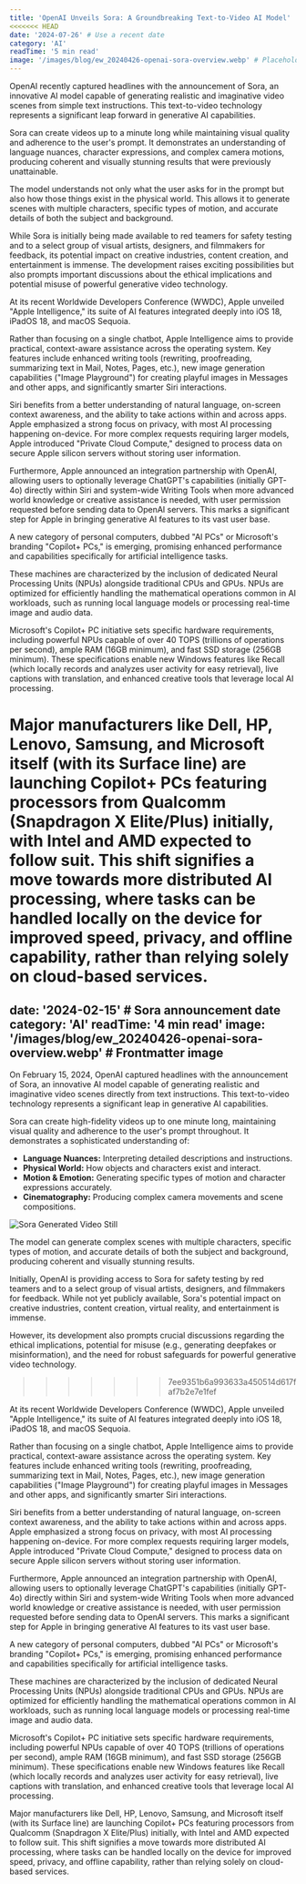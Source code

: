 ```yaml
---
title: 'OpenAI Unveils Sora: A Groundbreaking Text-to-Video AI Model'
<<<<<<< HEAD
date: '2024-07-26' # Use a recent date
category: 'AI'
readTime: '5 min read'
image: '/images/blog/ew_20240426-openai-sora-overview.webp' # Placeholder image path
---
```


OpenAI recently captured headlines with the announcement of Sora, an innovative AI model capable of generating realistic and imaginative video scenes from simple text instructions. This text-to-video technology represents a significant leap forward in generative AI capabilities.

Sora can create videos up to a minute long while maintaining visual quality and adherence to the user's prompt. It demonstrates an understanding of language nuances, character expressions, and complex camera motions, producing coherent and visually stunning results that were previously unattainable.

The model understands not only what the user asks for in the prompt but also how those things exist in the physical world. This allows it to generate scenes with multiple characters, specific types of motion, and accurate details of both the subject and background.

While Sora is initially being made available to red teamers for safety testing and to a select group of visual artists, designers, and filmmakers for feedback, its potential impact on creative industries, content creation, and entertainment is immense. The development raises exciting possibilities but also prompts important discussions about the ethical implications and potential misuse of powerful generative video technology. 

At its recent Worldwide Developers Conference (WWDC), Apple unveiled "Apple Intelligence," its suite of AI features integrated deeply into iOS 18, iPadOS 18, and macOS Sequoia.

Rather than focusing on a single chatbot, Apple Intelligence aims to provide practical, context-aware assistance across the operating system. Key features include enhanced writing tools (rewriting, proofreading, summarizing text in Mail, Notes, Pages, etc.), new image generation capabilities ("Image Playground") for creating playful images in Messages and other apps, and significantly smarter Siri interactions.

Siri benefits from a better understanding of natural language, on-screen context awareness, and the ability to take actions within and across apps. Apple emphasized a strong focus on privacy, with most AI processing happening on-device. For more complex requests requiring larger models, Apple introduced "Private Cloud Compute," designed to process data on secure Apple silicon servers without storing user information.

Furthermore, Apple announced an integration partnership with OpenAI, allowing users to optionally leverage ChatGPT's capabilities (initially GPT-4o) directly within Siri and system-wide Writing Tools when more advanced world knowledge or creative assistance is needed, with user permission requested before sending data to OpenAI servers. This marks a significant step for Apple in bringing generative AI features to its vast user base. 

A new category of personal computers, dubbed "AI PCs" or Microsoft's branding "Copilot+ PCs," is emerging, promising enhanced performance and capabilities specifically for artificial intelligence tasks.

These machines are characterized by the inclusion of dedicated Neural Processing Units (NPUs) alongside traditional CPUs and GPUs. NPUs are optimized for efficiently handling the mathematical operations common in AI workloads, such as running local language models or processing real-time image and audio data.

Microsoft's Copilot+ PC initiative sets specific hardware requirements, including powerful NPUs capable of over 40 TOPS (trillions of operations per second), ample RAM (16GB minimum), and fast SSD storage (256GB minimum). These specifications enable new Windows features like Recall (which locally records and analyzes user activity for easy retrieval), live captions with translation, and enhanced creative tools that leverage local AI processing.

Major manufacturers like Dell, HP, Lenovo, Samsung, and Microsoft itself (with its Surface line) are launching Copilot+ PCs featuring processors from Qualcomm (Snapdragon X Elite/Plus) initially, with Intel and AMD expected to follow suit. This shift signifies a move towards more distributed AI processing, where tasks can be handled locally on the device for improved speed, privacy, and offline capability, rather than relying solely on cloud-based services. 
=======
date: '2024-02-15' # Sora announcement date
category: 'AI'
readTime: '4 min read'
image: '/images/blog/ew_20240426-openai-sora-overview.webp' # Frontmatter image
---

On February 15, 2024, OpenAI captured headlines with the announcement of Sora, an innovative AI model capable of generating realistic and imaginative video scenes directly from text instructions. This text-to-video technology represents a significant leap in generative AI capabilities.

Sora can create high-fidelity videos up to one minute long, maintaining visual quality and adherence to the user's prompt throughout. It demonstrates a sophisticated understanding of:

*   **Language Nuances:** Interpreting detailed descriptions and instructions.
*   **Physical World:** How objects and characters exist and interact.
*   **Motion & Emotion:** Generating specific types of motion and character expressions accurately.
*   **Cinematography:** Producing complex camera movements and scene compositions.

![Sora Generated Video Still](/images/blog/sora-demo.gif)

The model can generate complex scenes with multiple characters, specific types of motion, and accurate details of both the subject and background, producing coherent and visually stunning results.

Initially, OpenAI is providing access to Sora for safety testing by red teamers and to a select group of visual artists, designers, and filmmakers for feedback. While not yet publicly available, Sora's potential impact on creative industries, content creation, virtual reality, and entertainment is immense.

However, its development also prompts crucial discussions regarding the ethical implications, potential for misuse (e.g., generating deepfakes or misinformation), and the need for robust safeguards for powerful generative video technology.
>>>>>>> 7ee9351b6a993633a450514d617faf7b2e7e1fef

At its recent Worldwide Developers Conference (WWDC), Apple unveiled "Apple Intelligence," its suite of AI features integrated deeply into iOS 18, iPadOS 18, and macOS Sequoia.

Rather than focusing on a single chatbot, Apple Intelligence aims to provide practical, context-aware assistance across the operating system. Key features include enhanced writing tools (rewriting, proofreading, summarizing text in Mail, Notes, Pages, etc.), new image generation capabilities ("Image Playground") for creating playful images in Messages and other apps, and significantly smarter Siri interactions.

Siri benefits from a better understanding of natural language, on-screen context awareness, and the ability to take actions within and across apps. Apple emphasized a strong focus on privacy, with most AI processing happening on-device. For more complex requests requiring larger models, Apple introduced "Private Cloud Compute," designed to process data on secure Apple silicon servers without storing user information.

Furthermore, Apple announced an integration partnership with OpenAI, allowing users to optionally leverage ChatGPT's capabilities (initially GPT-4o) directly within Siri and system-wide Writing Tools when more advanced world knowledge or creative assistance is needed, with user permission requested before sending data to OpenAI servers. This marks a significant step for Apple in bringing generative AI features to its vast user base. 

A new category of personal computers, dubbed "AI PCs" or Microsoft's branding "Copilot+ PCs," is emerging, promising enhanced performance and capabilities specifically for artificial intelligence tasks.

These machines are characterized by the inclusion of dedicated Neural Processing Units (NPUs) alongside traditional CPUs and GPUs. NPUs are optimized for efficiently handling the mathematical operations common in AI workloads, such as running local language models or processing real-time image and audio data.

Microsoft's Copilot+ PC initiative sets specific hardware requirements, including powerful NPUs capable of over 40 TOPS (trillions of operations per second), ample RAM (16GB minimum), and fast SSD storage (256GB minimum). These specifications enable new Windows features like Recall (which locally records and analyzes user activity for easy retrieval), live captions with translation, and enhanced creative tools that leverage local AI processing.

Major manufacturers like Dell, HP, Lenovo, Samsung, and Microsoft itself (with its Surface line) are launching Copilot+ PCs featuring processors from Qualcomm (Snapdragon X Elite/Plus) initially, with Intel and AMD expected to follow suit. This shift signifies a move towards more distributed AI processing, where tasks can be handled locally on the device for improved speed, privacy, and offline capability, rather than relying solely on cloud-based services. 